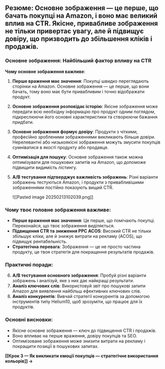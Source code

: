 ## **Резюме**: Основне зображення — це перше, що бачать покупці на Amazon, і воно має великий вплив на CTR. Якісне, привабливе зображення не тільки привертає увагу, але й підвищує довіру, що призводить до збільшення кліків і продажів.

### **Основне зображення: Найбільший фактор впливу на CTR**

**Чому основне зображення важливе**:

1. **Перше враження має значення**: Покупці швидко переглядають сторінки на Amazon. Основне зображення — це перше, що вони бачать, тому воно має бути привабливим і точно відображати продукт.
    
2. **Основне зображення розповідає історію**: Якісне зображення може передати всю необхідну інформацію про продукт одним поглядом, підкреслюючи його основні характеристики та створюючи бажання придбати.
    
3. **Основне зображення формує довіру**: Продукти з чіткими, професійно зробленими зображеннями викликають більше довіри. Нерелевантні або низькоякісні зображення можуть змусити покупців сумніватися в якості продукту або продавця.
    
4. **Оптимізація для пошуку**: Основне зображення також можна оптимізувати для пошукових запитів на Amazon, що допоможе підвищити видимість лістингу.
    
5. **A/B тестування підтверджує важливість зображень**: Різні варіанти зображень тестуються Amazon, і продукти з привабливішими зображеннями постійно показують вищий CTR.

	![[Pasted image 20250213102039.png]]

### **Чому твоє головне зображення важливе:**

- **Перше враження має значення**: Це перше, що помічають покупці. Переконайся, що твоє зображення виділяється.
- **Підвищення CTR та зниження PPC ACOS**: Високий CTR не тільки збільшує кліки, але й знижує витрати на рекламу (ACOS), що підвищує рентабельність.
- **Стратегічна перевага**: Зображення — це не просто частина продукту, це твоя стратегія для покращення результатів продажів.

### **Практичні поради**:

6. **A/B тестування основного зображення**: Пробуй різні варіанти зображень і аналізуй, яке з них дає найкращі результати.
7. **Аналіз ключових слів**: Використовуй звіт про пошукові запити Amazon для виявлення найбільш ефективних ключових слів.
8. **Аналіз конкурентів**: Вивчай стратегії конкурентів за допомогою інструментів типу Helium10, щоб зрозуміти, що працює для їх продуктів.

### **Основні висновки**:

- Якісне основне зображення — ключ до підвищення CTR і продажів.
- Воно впливає на перше враження, довіру покупців та SEO.
- Оптимізоване зображення може знизити витрати на рекламу і покращити позиції в пошукових запитах.

**[[Крок 3 — Як викликати емоції покупців — стратегічне використання кольорів]] →**